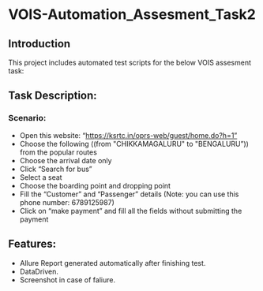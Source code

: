 #  VOIS-Automation_Assesment_Task2

## Introduction

This project includes automated test scripts for the below VOIS assesment task:
## Task Description:
### Scenario:
-	Open this website: “https://ksrtc.in/oprs-web/guest/home.do?h=1”
-	Choose the following ((from "CHIKKAMAGALURU" to "BENGALURU”)) from the popular routes
-	Choose the arrival date only 
-	Click “Search for bus”
-	Select a seat
-	Choose the boarding point and dropping point
-	Fill the “Customer” and “Passenger” details (Note: you can use this phone number: 6789125987)
-	Click on “make payment” and fill all the fields without submitting the payment

## Features:
-	Allure Report generated automatically after finishing test.
-	DataDriven.
-	Screenshot in case of faliure.


